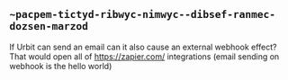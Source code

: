 ## `~pacpem-tictyd-ribwyc-nimwyc--dibsef-ranmec-dozsen-marzod`
If Urbit can send an email can it also cause an external webhook effect? That would open all of https://zapier.com/ integrations (email sending on webhook is the hello world)
